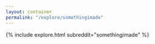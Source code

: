 ```yaml
---
layout: container
permalink: "/explore/somethingimade"
---
```


<link rel="stylesheet" type="text/css" href="/static/css/explore.css">
{% include explore.html subreddit="somethingimade" %}
